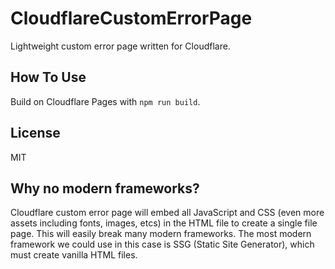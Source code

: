 # CloudflareCustomErrorPage

Lightweight custom error page written for Cloudflare.

## How To Use

Build on Cloudflare Pages with `npm run build`.

## License

MIT

## Why no modern frameworks?

Cloudflare custom error page will embed all JavaScript and CSS (even more assets including fonts, images, etcs) in the HTML file to create a single file page. This will easily break many modern frameworks. The most modern framework we could use in this case is SSG (Static Site Generator), which must create vanilla HTML files.
